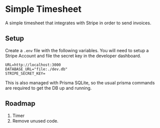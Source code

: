 # Simple Timesheet

A simple timesheet that integrates with Stripe in order to send invoices.

## Setup

Create a `.env` file with the following variables. You will need to setup a Stripe Account and file the secret key in the developer dashboard.

```
URL=http://localhost:3000
DATABASE_URL="file:./dev.db"
STRIPE_SECRET_KEY=
```

This is also managed with Prisma SQLite, so the usual prisma commands are required to get the DB up and running.

## Roadmap

1. Timer
2. Remove unused code.
